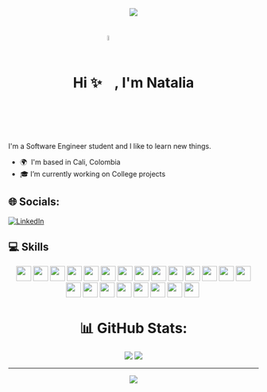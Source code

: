 <div align="center">
  <img align="center" src="https://media.giphy.com/media/AgO9VR2a9KW1MSP73I/giphy.gif" />
  <h1>Hi ✨<img align="center" src="https://media.giphy.com/media/hvRJCLFzcasrR4ia7z/giphy.gif" width="5%" />, I'm Natalia </h1>
</div>

I'm a Software Engineer student and I like to learn new things.

-   🌍  I'm based in Cali, Colombia
-   🎓 I’m currently working on College projects

## 🌐 Socials:
[![LinkedIn](https://img.shields.io/badge/LinkedIn-%230077B5.svg?logo=linkedin&logoColor=white)](https://www.linkedin.com/in/natalia-lopez-osorio-500346283/) 

## 💻 Skills

<div align="center">

<!-- Python -->
<img src="https://img.shields.io/endpoint.svg?url=https://gist.githubusercontent.com/Juanescacha/cb8ff49f53d434d7f7cad2c5df73db1a/raw/b759d83b2849b6ae036a15341c25b3842f31c389/PythonBadge.json" height="30" />
<!-- C++ -->
<img src="https://img.shields.io/badge/c++-%2300599C.svg?style=for-the-badge&logo=c%2B%2B&logoColor=white" height="30"/>
<!-- LaTeX -->
<img src="https://img.shields.io/badge/latex-%23008080.svg?style=for-the-badge&logo=latex&logoColor=white" height="30" />
<!-- HTML5 -->
<img src="https://img.shields.io/endpoint.svg?url=https://gist.githubusercontent.com/Juanescacha/bc949d8e48f9c3f69ab180a0acb75ddc/raw/a53a9be59b710718baeb75443baef685b7b120c9/HTML5Badge.json" height="30" />
<!-- CSS3 -->
<img src="https://img.shields.io/endpoint.svg?url=https://gist.githubusercontent.com/Juanescacha/987c260db470d3202ae9803e59f3db5e/raw/ce3f8d033892628cbe77513449f0faf17ea21b8d/CSS3Badge.json" height="30" />
<!-- JavaScript -->
<img src="https://img.shields.io/endpoint.svg?url=https://gist.githubusercontent.com/Juanescacha/19ef3563ce77be936fb477ee77e4fdc2/raw/c8af0984f21b7b67462907a467cd5bb26d13e5c4/JavascriptBadge.json" height="30">
<!-- React -->
<img src="https://img.shields.io/badge/React-282C34?logo=react&logoColor=61DAFB" height="30" />
<!-- Threejs -->
<img src="https://img.shields.io/badge/threejs-black?style=for-the-badge&logo=three.js&logoColor=white" height="30" />
<!-- Nodejs -->
<img src="https://img.shields.io/endpoint.svg?url=https://gist.githubusercontent.com/Juanescacha/bfb565fe15c3e3a55bb6340934be0bde/raw/576978d02e46cd10db5c991b12456771f342c3e0/NodejsBadge.json" height="30" />
<!-- Express -->
<img src="https://img.shields.io/badge/Express-282C34?logo=express&logoColor=FFFFFF" height="30" />
<!-- NumPy -->
<img src="https://img.shields.io/badge/numpy-%23013243.svg?style=for-the-badge&logo=numpy&logoColor=white" height="30" />
<!-- PostgreSQL -->
<img src="https://img.shields.io/endpoint.svg?url=https://gist.githubusercontent.com/Juanescacha/c3def1dd495f7a7fc4d3dbb5710a2bbb/raw/8cf2494d791754b7edddbb8f6df5b19ad649c06f/PostgreSQLBadge.json" height="30" />
<!-- Django -->
<img src="https://img.shields.io/badge/Django-282C34?logo=Django&logoColor=44B78B" height="30" />
<!-- Django REST -->
<img src="https://img.shields.io/badge/DJANGO-REST-ff1709?style=for-the-badge&logo=django&logoColor=white&color=ff1709&labelColor=gray" height="30" />
<!-- MYSQL -->
<img src="https://img.shields.io/badge/MySQL-282C34?logo=mysql&logoColor=4479A1" height="30" />
<!-- Netlify -->
<img src="https://img.shields.io/badge/Netlify-282C34?logo=netlify&logoColor=00C7B7" height="30" />
<!-- Bootstrap -->
<img src="https://img.shields.io/badge/Bootstrap-282C34?logo=bootstrap&logoColor=7952B3" height="30" />
<!-- Docker -->
<img src="https://img.shields.io/badge/Docker-282C34?logo=Docker&logoColor=2496ED" height="30" />
<!-- Kubernetes -->
<img src="https://img.shields.io/badge/Kubernetes-282C34?logo=Kubernetes&logoColor=326CE5" height="30" />
<!-- Git -->
<img src="https://img.shields.io/badge/git-282C34?logo=git&logoColor=F05032" height="30" />
<!-- VS Code -->
<img src="https://img.shields.io/endpoint.svg?url=https://gist.githubusercontent.com/Juanescacha/8495419d119e7e3e4354da231f3d7ac5/raw/31ba766a522f8ef4975917f2497540b7e52efe50/VSCodeBadge.json" height="30" />
<!--R -->
<img src="https://img.shields.io/badge/r-%23276DC3.svg?style=for-the-badge&logo=r&logoColor=white" height="30" />
<!-- Jira -->
<img arc="https://img.shields.io/badge/jira-%230A0FFF.svg?style=for-the-badge&logo=jira&logoColor=white" height="30" />

# 📊 GitHub Stats:

<img src="https://readmestats.999857.xyz/api?username=natalialopezo&show_icons=true&count_private=true&hide_border=true&theme=dark" /> 
<img src="https://readmestats.999857.xyz/api/top-langs/?username=natalialopezo&langs_count=6&hide_border=true&layout=compact&theme=dark" /> 


---
<img src="https://komarev.com/ghpvc/?username=natalialopezo">

<!--
**NataliaLopezO/NataliaLopezO** is a ✨ _special_ ✨ repository because its `README.md` (this file) appears on your GitHub profile.

Here are some ideas to get you started:

- 🔭 I’m currently working on ...
- 🌱 I’m currently learning ...
- 👯 I’m looking to collaborate on ...
- 🤔 I’m looking for help with ...
- 💬 Ask me about ...
- 📫 How to reach me: ...
- 😄 Pronouns: ...
- ⚡ Fun fact: ...
-->
